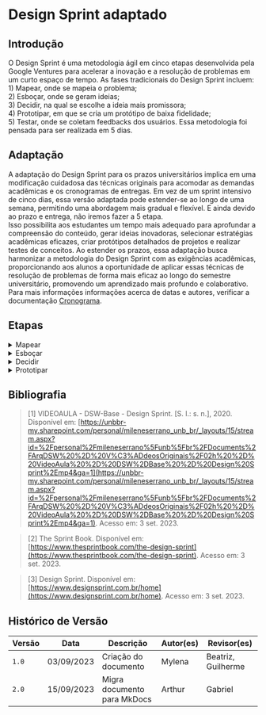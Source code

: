 # Design Sprint adaptado

## Introdução
O Design Sprint é uma metodologia ágil em cinco etapas desenvolvida pela Google Ventures para acelerar a inovação e a resolução de problemas em um curto espaço de tempo. As fases tradicionais do Design Sprint incluem:<br> 1) Mapear, onde se mapeia o problema;<br> 2) Esboçar, onde se geram ideias;<br> 3) Decidir, na qual se escolhe a ideia mais promissora; <br>4) Prototipar, em que se cria um protótipo de baixa fidelidade; <br> 5) Testar, onde se coletam feedbacks dos usuários. 
Essa metodologia foi pensada para ser realizada em 5 dias.

## Adaptação

A adaptação do Design Sprint para os prazos universitários implica em uma modificação cuidadosa das técnicas originais para acomodar as demandas acadêmicas e os cronogramas de entregas. Em vez de um sprint intensivo de cinco dias, essa versão adaptada pode estender-se ao longo de uma semana, permitindo uma abordagem mais gradual e flexível. E ainda devido ao prazo e entrega, não iremos fazer a 5 etapa.
<br> Isso possibilita aos estudantes um tempo mais adequado para aprofundar a compreensão do conteúdo, gerar ideias inovadoras, selecionar estratégias acadêmicas eficazes, criar protótipos detalhados de projetos e realizar testes de conceitos. Ao estender os prazos, essa adaptação busca harmonizar a metodologia do Design Sprint com as exigências acadêmicas, proporcionando aos alunos a oportunidade de aplicar essas técnicas de resolução de problemas de forma mais eficaz ao longo do semestre universitário, promovendo um aprendizado mais profundo e colaborativo.
Para mais informações informações acerca de datas e autores, verificar a documentação [Cronograma](../../cronograma.md). 


## Etapas

<details>
  <summary>Mapear</summary>

  <table>
    <thead>
     <tr>
        <td>Duração</td>
        <td>5 dias</td>
      <tr/>
       <tr>
        <td>Objetivo</td>
        <td>Elicitar requisitos</td>
      <tr/>
       <tr>
        <td>Técnicas</td>
        <td>5W2H; Rich Picture; Mapa mental; Brainstorm; Entrevista; Storyboard</td>
      <tr/>       
  </table>
  <p>Tabela 1: Dados da fase Mapear (Fonte: Autores, 2023).</p>
</details>

<details>
  <summary>Esboçar</summary>

  <table>
    <thead>
     <tr>
        <td>Duração</td>
        <td>4 dias</td>
      <tr/>
       <tr>
        <td>Objetivo</td>
        <td>Modelagem dos requisitos</td>
      <tr/>
       <tr>
        <td>Técnicas</td>
        <td>Léxicos; BPMN</td>
      <tr/>       
  </table>
  <p>Tabela 2: Dados da fase Esboçar (Fonte: Autores, 2023).</p>
</details>

<details>
  <summary>Decidir</summary>

  <table>
    <thead>
     <tr>
        <td>Duração</td>
        <td>1 dia</td>
      <tr/>
       <tr>
        <td>Objetivo</td>
        <td>Priorizar os requisitos elicitados</td>
      <tr/>
       <tr>
        <td>Técnicas</td>
        <td>A DECIDIR</td>
      <tr/>       
  </table>
  <p>Tabela 3: Dados da fase Decidir (Fonte: Autores, 2023).</p>
</details>

<details>
  <summary>Prototipar</summary>

  <table>
    <thead>
     <tr>
        <td>Duração</td>
        <td>3 dias</td>
      <tr/>
       <tr>
        <td>Objetivo</td>
        <td>Elaborar um protótipo de acordo com os passos anterioes</td>
      <tr/>
       <tr>
        <td>Técnicas</td>
        <td>Protótipo de baixa fidelidade; prototipação no Figma</td>
      <tr/>       
  </table>
  <p>Tabela 4: Dados da fase Prototipar (Fonte: Autores, 2023).</p>
</details>

## Bibliografia

> [1] VIDEOAULA - DSW-Base - Design Sprint. [S. l.: s. n.], 2020. Disponível em: [https://unbbr-my.sharepoint.com/personal/mileneserrano_unb_br/_layouts/15/stream.aspx?id=%2Fpersonal%2Fmileneserrano%5Funb%5Fbr%2FDocuments%2FArqDSW%20%2D%20V%C3%ADdeosOriginais%2F02h%20%2D%20VideoAula%20%2D%20DSW%2DBase%20%2D%20Design%20Sprint%2Emp4&ga=1](https://unbbr-my.sharepoint.com/personal/mileneserrano_unb_br/_layouts/15/stream.aspx?id=%2Fpersonal%2Fmileneserrano%5Funb%5Fbr%2FDocuments%2FArqDSW%20%2D%20V%C3%ADdeosOriginais%2F02h%20%2D%20VideoAula%20%2D%20DSW%2DBase%20%2D%20Design%20Sprint%2Emp4&ga=1). Acesso em: 3 set. 2023.

> [2] The Sprint Book. Disponível em: [https://www.thesprintbook.com/the-design-sprint](https://www.thesprintbook.com/the-design-sprint). Acesso em: 3 set. 2023.

> [3] Design Sprint. Disponível em: [https://www.designsprint.com.br/home](https://www.designsprint.com.br/home). Acesso em: 3 set. 2023.
## Histórico de Versão

| Versão | Data       | Descrição                   | Autor(es) | Revisor(es)        |
| ------ | ---------- | --------------------------- | --------- | ------------------ |
| `1.0`  | 03/09/2023 | Criação do documento        | Mylena    | Beatriz, Guilherme |
| `2.0`  | 15/09/2023 | Migra documento para MkDocs | Arthur    | Gabriel            |
